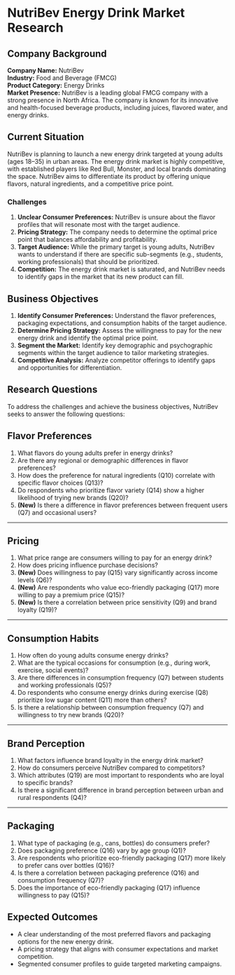 # NutriBev Energy Drink Market Research

## Company Background

**Company Name:** NutriBev  
**Industry:** Food and Beverage (FMCG)  
**Product Category:** Energy Drinks  
**Market Presence:** NutriBev is a leading global FMCG company with a strong presence in North Africa. The company is known for its innovative and health-focused beverage products, including juices, flavored water, and energy drinks.

## Current Situation

NutriBev is planning to launch a new energy drink targeted at young adults (ages 18–35) in urban areas. The energy drink market is highly competitive, with established players like Red Bull, Monster, and local brands dominating the space. NutriBev aims to differentiate its product by offering unique flavors, natural ingredients, and a competitive price point.

### Challenges

1. **Unclear Consumer Preferences:** NutriBev is unsure about the flavor profiles that will resonate most with the target audience.  
2. **Pricing Strategy:** The company needs to determine the optimal price point that balances affordability and profitability.  
3. **Target Audience:** While the primary target is young adults, NutriBev wants to understand if there are specific sub-segments (e.g., students, working professionals) that should be prioritized.  
4. **Competition:** The energy drink market is saturated, and NutriBev needs to identify gaps in the market that its new product can fill.

## Business Objectives

1. **Identify Consumer Preferences:** Understand the flavor preferences, packaging expectations, and consumption habits of the target audience.  
2. **Determine Pricing Strategy:** Assess the willingness to pay for the new energy drink and identify the optimal price point.  
3. **Segment the Market:** Identify key demographic and psychographic segments within the target audience to tailor marketing strategies.  
4. **Competitive Analysis:** Analyze competitor offerings to identify gaps and opportunities for differentiation.

## Research Questions

To address the challenges and achieve the business objectives, NutriBev seeks to answer the following questions:

## **Flavor Preferences**
1. What flavors do young adults prefer in energy drinks?  
2. Are there any regional or demographic differences in flavor preferences?  
3. How does the preference for natural ingredients (Q10) correlate with specific flavor choices (Q13)?  
4. Do respondents who prioritize flavor variety (Q14) show a higher likelihood of trying new brands (Q20)?  
5. **(New)** Is there a difference in flavor preferences between frequent users (Q7) and occasional users?

---

## **Pricing**
1. What price range are consumers willing to pay for an energy drink?  
2. How does pricing influence purchase decisions?  
3. **(New)** Does willingness to pay (Q15) vary significantly across income levels (Q6)?  
4. **(New)** Are respondents who value eco-friendly packaging (Q17) more willing to pay a premium price (Q15)?  
5. **(New)** Is there a correlation between price sensitivity (Q9) and brand loyalty (Q19)?

---

## **Consumption Habits**
1. How often do young adults consume energy drinks?  
2. What are the typical occasions for consumption (e.g., during work, exercise, social events)?  
3. Are there differences in consumption frequency (Q7) between students and working professionals (Q5)?  
4. Do respondents who consume energy drinks during exercise (Q8) prioritize low sugar content (Q11) more than others?  
5. Is there a relationship between consumption frequency (Q7) and willingness to try new brands (Q20)?

---

## **Brand Perception**
1. What factors influence brand loyalty in the energy drink market?  
2. How do consumers perceive NutriBev compared to competitors?  
3. Which attributes (Q19) are most important to respondents who are loyal to specific brands?  
4. Is there a significant difference in brand perception between urban and rural respondents (Q4)?

---

## **Packaging**
1. What type of packaging (e.g., cans, bottles) do consumers prefer?  
2. Does packaging preference (Q16) vary by age group (Q1)?  
3. Are respondents who prioritize eco-friendly packaging (Q17) more likely to prefer cans over bottles (Q16)?  
4. Is there a correlation between packaging preference (Q16) and consumption frequency (Q7)?  
5. Does the importance of eco-friendly packaging (Q17) influence willingness to pay (Q15)?  


## Expected Outcomes

- A clear understanding of the most preferred flavors and packaging options for the new energy drink.  
- A pricing strategy that aligns with consumer expectations and market competition.  
- Segmented consumer profiles to guide targeted marketing campaigns.  